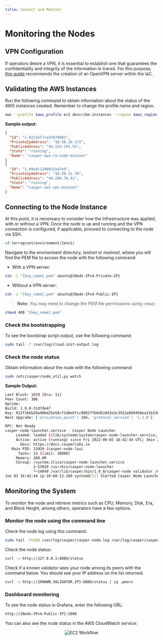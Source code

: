 ```yaml
---
title: Connect and Monitor
---
```


# Monitoring the Nodes

## VPN Configuration

If operators desire a VPN, it is essential to establish one that guarantees the confidentiality and integrity of the information in transit. For this purpose, [this guide](./5-open-vpn.md) recommends the creation of an OpenVPN server within the IaC.

## Validating the AWS Instances

Run the following command to obtain information about the status of the AWS instances created. Remember to change the profile name and region.

```bash
aws --profile $aws_profile ec2 describe-instances --region $aws_region --filters Name=instance-state-name,Values=running | jq '.Reservations[] | .Instances[] | {Id: .InstanceId, PrivateIpAddress: .PrivateIpAddress, PublicAddress: .PublicIpAddress, State: .State.Name, Name: .Tags[]|select(.Key=="Name")|.Value}'
```

**Sample output:**

```json
{
  "Id": "i-0223ef7cedf879801",
  "PrivateIpAddress": "10.50.10.172",
  "PublicAddress": "34.224.191.55",
  "State": "running",
  "Name": "casper-aws-ro-node-mainnet"
}
{
  "Id": "i-09e4c12d8031ea7e4",
  "PrivateIpAddress": "10.50.11.76",
  "PublicAddress": "44.206.76.41",
  "State": "running",
  "Name": "casper-aws-vpn-mainnet"
}
```

## Connecting to the Node Instance

At this point, it is necessary to consider how the infrastructure was applied, with or without a VPN. Once the node is up and running and the VPN connection is configured, if applicable, proceed to connecting to the node via SSH.

```bash
cd terragrunt/environment/{env}/
```

Navigate to the environment directory, *testnet* or *mainnet*, where you will find the PEM file to access the node with the following command:

- With a VPN server:

```bash
ssh -i "{key_name}.pem" ubuntu@{Node-IPv4-Private-IP}
```

- Without a VPN server:

```bash
ssh -i "{key_name}.pem" ubuntu@{Node-IPv4-Public-IP}
```

> **Note:** You may need to change the PEM file permissions using `chmod`:

```bash
chmod 400 "{key_name}.pem"
```

### Check the bootstrapping

To see the bootstrap script output, use the following command:

```bash
sudo tail -f /var/log/cloud-init-output.log
```

### Check the node status

Obtain information about the node with the following command:

```bash
sudo /etc/casper/node_util.py watch
```

**Sample Output:**

```bash
Last Block: 1019 (Era: 11)
Peer Count: 306
Uptime:
Build: 1.0.0-31d7de47
Key: 013f1b6b20a90bd25e58cf140ebfcc9082ffb6db1843e3c3552e869450ea31b336
Next Upgrade: {'activation_point': 166, 'protocol_version': '1.1.0'}

RPC: Not Ready
casper-node-launcher.service - Casper Node Launcher
     Loaded: loaded (/lib/systemd/system/casper-node-launcher.service; enabled; vendor preset: enabled)
     Active: active (running) since Fri 2022-06-03 16:42:44 UTC; 3min 25s ago
       Docs: https://docs.casperlabs.io
   Main PID: 13929 (casper-node-lau)
      Tasks: 13 (limit: 38088)
     Memory: 280.6M
     CGroup: /system.slice/casper-node-launcher.service
             ├─13929 /usr/bin/casper-node-launcher
             └─14049 /var/lib/casper/bin/1_0_0/casper-node validator /etc/casper/1_0_0/config.toml
Jun 03 16:42:44 ip-10-60-13-180 systemd[1]: Started Casper Node Launcher.
```

## Monitoring the System

To monitor the node and retrieve metrics such as CPU, Memory, Disk, Era, and Block Height, among others, operators have a few options.

### Monitor the node using the command line

Check the node log using this command:

```bash
sudo tail -fn100 /var/log/casper/casper-node.log /var/log/casper/casper-node.stderr.log
```

Check the node status:

```bash
curl -s http://127.0.0.1:8888/status
```

Check if a known validator sees your node among its peers with the command below. You should see your IP address on the list returned.

```bash
curl -s http://{KNOWN_VALIDATOR_IP}:8888/status | jq .peers
```

### Dashboard monitoring

To see the node status in Grafana, enter the following URL:

```bash
http://{Node-IPv4-Public-IP}:3000
```

You can also see the node status in the AWS CloudWatch service:

<p align="center">
<img src={"/image/operators/dashboardcw.png"} alt="EC2 Workflow"/>
</p>
